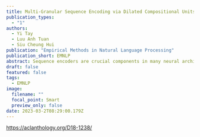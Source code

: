 ```yaml
---
title: Multi-Granular Sequence Encoding via Dilated Compositional Units for Reading Comprehension
publication_types:
  - "1"
authors:
  - Yi Tay
  - Luu Anh Tuan
  - Siu Cheung Hui
publication: "Empirical Methods in Natural Language Processing"
publication_short: EMNLP
abstract: Sequence encoders are crucial components in many neural architectures for learning to read and comprehend. This paper presents a new compositional encoder for reading comprehension (RC). Our proposed encoder is not only aimed at being fast but also expressive. Specifically, the key novelty behind our encoder is that it explicitly models across multiple granularities using a new dilated composition mechanism. In our approach, gating functions are learned by modeling relationships and reasoning over multi-granular sequence information, enabling compositional learning that is aware of both long and short term information. We conduct experiments on three RC datasets, showing that our proposed encoder demonstrates very promising results both as a standalone encoder as well as a complementary building block. Empirical results show that simple Bi-Attentive architectures augmented with our proposed encoder not only achieves state-of-the-art / highly competitive results but is also considerably faster than other published works.
draft: false
featured: false
tags:
  - EMNLP
image:
  filename: ""
  focal_point: Smart
  preview_only: false
date: 2023-03-2T08:29:00.179Z
---
```

https://aclanthology.org/D18-1238/